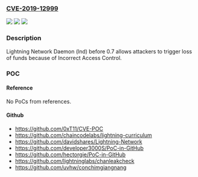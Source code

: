 ### [CVE-2019-12999](https://cve.mitre.org/cgi-bin/cvename.cgi?name=CVE-2019-12999)
![](https://img.shields.io/static/v1?label=Product&message=n%2Fa&color=blue)
![](https://img.shields.io/static/v1?label=Version&message=n%2Fa&color=blue)
![](https://img.shields.io/static/v1?label=Vulnerability&message=n%2Fa&color=brighgreen)

### Description

Lightning Network Daemon (lnd) before 0.7 allows attackers to trigger loss of funds because of Incorrect Access Control.

### POC

#### Reference
No PoCs from references.

#### Github
- https://github.com/0xT11/CVE-POC
- https://github.com/chaincodelabs/lightning-curriculum
- https://github.com/davidshares/Lightning-Network
- https://github.com/developer3000S/PoC-in-GitHub
- https://github.com/hectorgie/PoC-in-GitHub
- https://github.com/lightninglabs/chanleakcheck
- https://github.com/uvhw/conchimgiangnang


